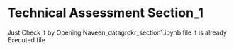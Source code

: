# Technical Assessment Section_1


Just Check it by Opening Naveen_datagrokr_section1.ipynb file it is already Executed file


